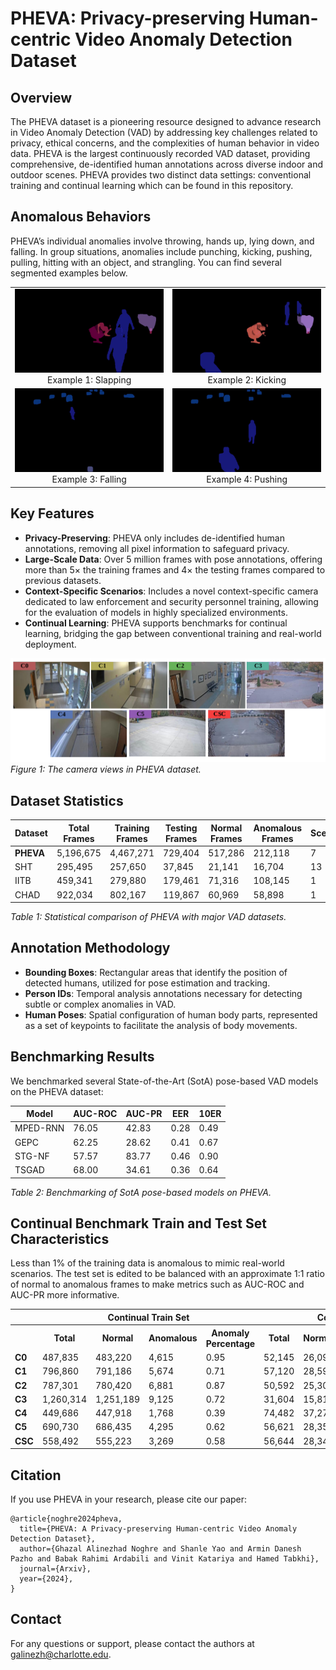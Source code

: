 
# PHEVA: Privacy-preserving Human-centric Video Anomaly Detection Dataset


## Overview

The PHEVA dataset is a pioneering resource designed to advance research in Video Anomaly Detection (VAD) by addressing key challenges related to privacy, ethical concerns, and the complexities of human behavior in video data. PHEVA is the largest continuously recorded VAD dataset, providing comprehensive, de-identified human annotations across diverse indoor and outdoor scenes. PHEVA provides two distinct data settings: conventional training and continual learning which can be found in this repository.

## Anomalous Behaviors
 PHEVA’s individual anomalies involve throwing, hands up, lying down, and falling. In group situations, anomalies include punching, kicking, pushing, pulling, hitting with an object, and strangling. You can find several segmented examples below.

<table>
  <tr>
    <td align="center">
      <img src="Sample_Videos/2_68.gif" alt="Anomalous Sample1"><br>
      Example 1: Slapping
    </td>
    <td align="center">
      <img src="Sample_Videos/2_265.gif" alt="Anomalous Sample2"><br>
      Example 2: Kicking
    </td>
  </tr>
  <tr>
    <td align="center">
      <img src="Sample_Videos/4_79.gif" alt="Anomalous Sample3"><br>
      Example 3: Falling
    </td>
    <td align="center">
      <img src="Sample_Videos/4_99.gif" alt="Anomalous Sample4"><br>
      Example 4: Pushing
    </td>
  </tr>
</table>



## Key Features

- **Privacy-Preserving**: PHEVA only includes de-identified human annotations, removing all pixel information to safeguard privacy.
- **Large-Scale Data**: Over 5 million frames with pose annotations, offering more than 5× the training frames and 4× the testing frames compared to previous datasets.
- **Context-Specific Scenarios**: Includes a novel context-specific camera dedicated to law enforcement and security personnel training, allowing for the evaluation of models in highly specialized environments.
- **Continual Learning**: PHEVA supports benchmarks for continual learning, bridging the gap between conventional training and real-world deployment.

![Camera Views](cam_view.png)
*Figure 1: The camera views in PHEVA dataset.*

## Dataset Statistics

| Dataset          | Total Frames | Training Frames | Testing Frames | Normal Frames | Anomalous Frames | Scenes | Cameras |
|------------------|--------------|-----------------|----------------|---------------|------------------|--------|---------|
| **PHEVA**        | 5,196,675    | 4,467,271       | 729,404        | 517,286       | 212,118          | 7      | 7       |
| SHT              | 295,495      | 257,650         | 37,845         | 21,141        | 16,704           | 13     | 13      |
| IITB             | 459,341      | 279,880         | 179,461        | 71,316        | 108,145          | 1      | 1       |
| CHAD             | 922,034      | 802,167         | 119,867        | 60,969        | 58,898           | 1      | 4       |

*Table 1: Statistical comparison of PHEVA with major VAD datasets.*

## Annotation Methodology

- **Bounding Boxes**: Rectangular areas that identify the position of detected humans, utilized for pose estimation and tracking.
- **Person IDs**: Temporal analysis annotations necessary for detecting subtle or complex anomalies in VAD.
- **Human Poses**: Spatial configuration of human body parts, represented as a set of keypoints to facilitate the analysis of body movements.

## Benchmarking Results

We benchmarked several State-of-the-Art (SotA) pose-based VAD models on the PHEVA dataset:

| Model     | AUC-ROC | AUC-PR | EER  | 10ER |
|-----------|---------|--------|------|------|
| MPED-RNN  | 76.05   | 42.83  | 0.28 | 0.49 |
| GEPC      | 62.25   | 28.62  | 0.41 | 0.67 |
| STG-NF    | 57.57   | 83.77  | 0.46 | 0.90 |
| TSGAD     | 68.00   | 34.61  | 0.36 | 0.64 |

*Table 2: Benchmarking of SotA pose-based models on PHEVA.*

## Continual Benchmark Train and Test Set Characteristics

Less than 1% of the training data is anomalous to mimic real-world scenarios. The test set is edited to be balanced with an approximate 1:1 ratio of normal to anomalous frames to make metrics such as AUC-ROC and AUC-PR more informative.

<table>
  <tr>
    <th></th>
    <th colspan="4">Continual Train Set</th>
    <th colspan="4">Continual Test Set</th>
  </tr>
  <tr>
    <th></th>
    <th>Total</th>
    <th>Normal</th>
    <th>Anomalous</th>
    <th>Anomaly Percentage</th>
    <th>Total</th>
    <th>Normal</th>
    <th>Anomalous</th>
    <th>Anomaly Percentage</th>
  </tr>
  <tr>
    <td><b>C0</b></td>
    <td>487,835</td>
    <td>483,220</td>
    <td>4,615</td>
    <td>0.95</td>
    <td>52,145</td>
    <td>26,093</td>
    <td>26,052</td>
    <td>49.96</td>
  </tr>
  <tr>
    <td><b>C1</b></td>
    <td>796,860</td>
    <td>791,186</td>
    <td>5,674</td>
    <td>0.71</td>
    <td>57,120</td>
    <td>28,597</td>
    <td>28,523</td>
    <td>49.93</td>
  </tr>
  <tr>
    <td><b>C2</b></td>
    <td>787,301</td>
    <td>780,420</td>
    <td>6,881</td>
    <td>0.87</td>
    <td>50,592</td>
    <td>25,300</td>
    <td>25,292</td>
    <td>49.99</td>
  </tr>
  <tr>
    <td><b>C3</b></td>
    <td>1,260,314</td>
    <td>1,251,189</td>
    <td>9,125</td>
    <td>0.72</td>
    <td>31,604</td>
    <td>15,818</td>
    <td>15,786</td>
    <td>49.95</td>
  </tr>
  <tr>
    <td><b>C4</b></td>
    <td>449,686</td>
    <td>447,918</td>
    <td>1,768</td>
    <td>0.39</td>
    <td>74,482</td>
    <td>37,274</td>
    <td>37,208</td>
    <td>49.95</td>
  </tr>
  <tr>
    <td><b>C5</b></td>
    <td>690,730</td>
    <td>686,435</td>
    <td>4,295</td>
    <td>0.62</td>
    <td>56,621</td>
    <td>28,353</td>
    <td>28,268</td>
    <td>49.92</td>
  </tr>
  <tr>
    <td><b>CSC</b></td>
    <td>558,492</td>
    <td>555,223</td>
    <td>3,269</td>
    <td>0.58</td>
    <td>56,644</td>
    <td>28,343</td>
    <td>28,301</td>
    <td>49.96</td>
  </tr>
</table>


## Citation

If you use PHEVA in your research, please cite our paper:

```
@article{noghre2024pheva,
  title={PHEVA: A Privacy-preserving Human-centric Video Anomaly Detection Dataset},
  author={Ghazal Alinezhad Noghre and Shanle Yao and Armin Danesh Pazho and Babak Rahimi Ardabili and Vinit Katariya and Hamed Tabkhi},
  journal={Arxiv},
  year={2024},
}
```


## Contact

For any questions or support, please contact the authors at [galinezh@charlotte.edu](mailto:galinezh@charlotte.edu).
